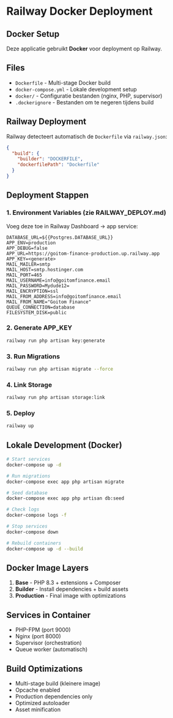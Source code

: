 # Railway Docker Deployment

## Docker Setup

Deze applicatie gebruikt **Docker** voor deployment op Railway.

## Files

- `Dockerfile` - Multi-stage Docker build
- `docker-compose.yml` - Lokale development setup
- `docker/` - Configuratie bestanden (nginx, PHP, supervisor)
- `.dockerignore` - Bestanden om te negeren tijdens build

## Railway Deployment

Railway detecteert automatisch de `Dockerfile` via `railway.json`:

```json
{
  "build": {
    "builder": "DOCKERFILE",
    "dockerfilePath": "Dockerfile"
  }
}
```

## Deployment Stappen

### 1. Environment Variables (zie RAILWAY_DEPLOY.md)

Voeg deze toe in Railway Dashboard → app service:

```env
DATABASE_URL=${{Postgres.DATABASE_URL}}
APP_ENV=production
APP_DEBUG=false
APP_URL=https://goitom-finance-production.up.railway.app
APP_KEY=<generate>
MAIL_MAILER=smtp
MAIL_HOST=smtp.hostinger.com
MAIL_PORT=465
MAIL_USERNAME=info@goitomfinance.email
MAIL_PASSWORD=Mydude12=
MAIL_ENCRYPTION=ssl
MAIL_FROM_ADDRESS=info@goitomfinance.email
MAIL_FROM_NAME="Goitom Finance"
QUEUE_CONNECTION=database
FILESYSTEM_DISK=public
```

### 2. Generate APP_KEY

```bash
railway run php artisan key:generate
```

### 3. Run Migrations

```bash
railway run php artisan migrate --force
```

### 4. Link Storage

```bash
railway run php artisan storage:link
```

### 5. Deploy

```bash
railway up
```

## Lokale Development (Docker)

```bash
# Start services
docker-compose up -d

# Run migrations
docker-compose exec app php artisan migrate

# Seed database
docker-compose exec app php artisan db:seed

# Check logs
docker-compose logs -f

# Stop services
docker-compose down

# Rebuild containers
docker-compose up -d --build
```

## Docker Image Layers

1. **Base** - PHP 8.3 + extensions + Composer
2. **Builder** - Install dependencies + build assets
3. **Production** - Final image with optimizations

## Services in Container

- PHP-FPM (port 9000)
- Nginx (port 8000)
- Supervisor (orchestration)
- Queue worker (automatisch)

## Build Optimizations

- Multi-stage build (kleinere image)
- Opcache enabled
- Production dependencies only
- Optimized autoloader
- Asset minification


